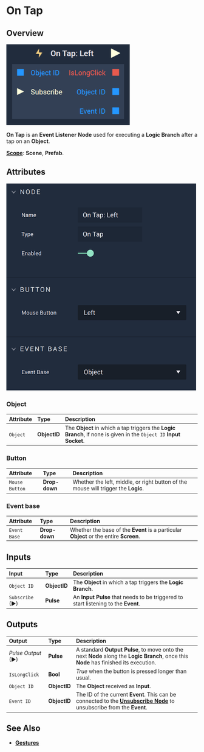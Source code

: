 # On Tap

## Overview

![The On Tap Node.](../../../.gitbook/assets/ontapnodeupdate.png)

**On Tap** is an **Event Listener** **Node** used for executing a **Logic Branch** after a tap on an **Object**.

[**Scope**](../../overview.md#scopes): **Scene**, **Prefab**.

## Attributes


![The On Tap Node Attributes.](../../../.gitbook/assets/ontapattributesupdate.png)

### Object

| Attribute | Type | Description |
| :--- | :--- | :--- |
| `Object` | **ObjectID** | The **Object** in which a tap triggers the **Logic Branch**, if none is given in the `Object ID` **Input Socket**. |

### Button

| Attribute | Type | Description |
| :--- | :--- | :--- |
| `Mouse Button` | **Drop-down** | Whether the left, middle, or right button of the mouse will trigger the **Logic**. |

### Event base

| Attribute | Type | Description |
| :--- | :--- | :--- |
| `Event Base` | **Drop-down** | Whether the base of the **Event** is a particular **Object** or the entire **Screen**.|

## Inputs

| Input | Type | Description |
| :--- | :--- | :--- |
| `Object ID` | **ObjectID** | The **Object** in which a tap triggers the **Logic Branch**. |
| `Subscribe` (►)|**Pulse** | An **Input Pulse** that needs to be triggered to start listening to the **Event**. |

## Outputs

| Output | Type | Description |
| :--- | :--- | :--- |
| _Pulse Output_ \(►\) | **Pulse** | A standard **Output Pulse**, to move onto the next **Node** along the **Logic Branch**, once this **Node** has finished its execution. |
| `IsLongClick` | **Bool** | _True_ when the button is pressed longer than usual. |
| `Object ID` | **ObjectID** | The **Object** received as **Input**. | 
|`Event ID`| **ObjectID**| The ID of the current **Event**. This can be connected to the [**Unsubscribe Node**](../unsubscribe.md) to unsubscribe from the **Event**.|

## See Also

* [**Gestures**](./)

